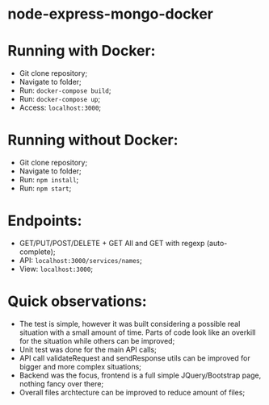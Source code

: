 # node-express-mongo-docker

# Running with Docker:

- Git clone repository;
- Navigate to folder;
- Run: `docker-compose build`;
- Run: `docker-compose up`;
- Access: `localhost:3000`;

# Running without Docker:

- Git clone repository;
- Navigate to folder;
- Run: `npm install`;
- Run: `npm start`;

# Endpoints:

- GET/PUT/POST/DELETE + GET All and GET with regexp (auto-complete);
- API: `localhost:3000/services/names`;
- View: `localhost:3000`;

# Quick observations:

- The test is simple, however it was built considering a possible real situation with a small amount of time. Parts of code look like an overkill for the situation while others can be improved;
- Unit test was done for the main API calls;
- API call validateRequest and sendResponse utils can be improved for bigger and more complex situations;
- Backend was the focus, frontend is a full simple JQuery/Bootstrap page, nothing fancy over there;
- Overall files archtecture can be improved to reduce amount of files;
